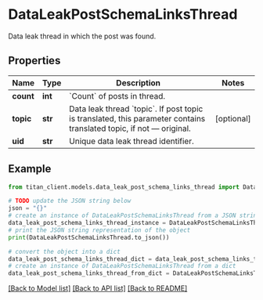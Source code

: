 # DataLeakPostSchemaLinksThread

Data leak thread in which the post was found.

## Properties

Name | Type | Description | Notes
------------ | ------------- | ------------- | -------------
**count** | **int** | &#x60;Count&#x60; of posts in thread. | 
**topic** | **str** | Data leak thread &#x60;topic&#x60;. If post topic is translated, this parameter contains translated topic, if not — original. | [optional] 
**uid** | **str** | Unique data leak thread identifier. | 

## Example

```python
from titan_client.models.data_leak_post_schema_links_thread import DataLeakPostSchemaLinksThread

# TODO update the JSON string below
json = "{}"
# create an instance of DataLeakPostSchemaLinksThread from a JSON string
data_leak_post_schema_links_thread_instance = DataLeakPostSchemaLinksThread.from_json(json)
# print the JSON string representation of the object
print(DataLeakPostSchemaLinksThread.to_json())

# convert the object into a dict
data_leak_post_schema_links_thread_dict = data_leak_post_schema_links_thread_instance.to_dict()
# create an instance of DataLeakPostSchemaLinksThread from a dict
data_leak_post_schema_links_thread_from_dict = DataLeakPostSchemaLinksThread.from_dict(data_leak_post_schema_links_thread_dict)
```
[[Back to Model list]](../README.md#documentation-for-models) [[Back to API list]](../README.md#documentation-for-api-endpoints) [[Back to README]](../README.md)


